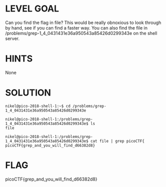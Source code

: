 # LEVEL GOAL

Can you find the flag in file? This would be really obnoxious to look through by hand, see if you can find a faster way. You can also find the file in /problems/grep-1_4_0431431e36a950543a85426d0299343e on the shell server.

# HINTS

None

# SOLUTION

```
nikel@pico-2018-shell-1:~$ cd /problems/grep-1_4_0431431e36a950543a85426d0299343e

nikel@pico-2018-shell-1:/problems/grep-1_4_0431431e36a950543a85426d0299343e$ ls
file

nikel@pico-2018-shell-1:/problems/grep-1_4_0431431e36a950543a85426d0299343e$ cat file | grep picoCTF{
picoCTF{grep_and_you_will_find_d66382d8}
```

# FLAG

picoCTF{grep_and_you_will_find_d66382d8}
